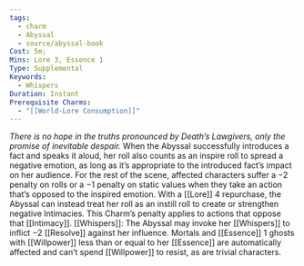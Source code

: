 ```yaml
---
tags:
  - charm
  - Abyssal
  - source/abyssal-book
Cost: 5m; 
Mins: Lore 3, Essence 1
Type: Supplemental
Keywords:
  - Whispers
Duration: Instant
Prerequisite Charms:
  - "[[World-Lore Consumption]]"
---
```

*There is no hope in the truths pronounced by Death’s Lawgivers, only the promise of inevitable despair.*
When the Abyssal successfully introduces a fact and speaks it aloud, her roll also counts as an inspire roll to spread a negative emotion, as long as it’s appropriate to the introduced fact’s impact on her audience.
For the rest of the scene, affected characters suffer a −2 penalty on rolls or a −1 penalty on static values when they take an action that’s opposed to the inspired emotion.
With a [[Lore]] 4 repurchase, the Abyssal can instead treat her roll as an instill roll to create or strengthen negative Intimacies. This Charm’s penalty applies to actions that oppose that [[Intimacy]].
[[Whispers]]: The Abyssal may invoke her [[Whispers]] to inflict −2 [[Resolve]] against her influence. Mortals and [[Essence]] 1 ghosts with [[Willpower]] less than or equal to her [[Essence]] are automatically affected and can’t spend [[Willpower]] to resist, as are trivial characters.